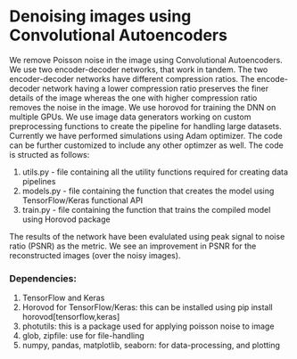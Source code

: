 # Denoising images using Convolutional Autoencoders
  We remove Poisson noise in the image using Convolutional Autoencoders. We use two encoder-decoder networks, that work in tandem.
  The two encoder-decoder networks have different compression ratios. The encode-decoder network having a lower compression ratio preserves
  the finer details of the image whereas the one with higher compression ratio removes the noise in the image. 
  We use horovod for training the DNN on multiple GPUs. We use image data generators working on custom preprocessing functions to create 
  the pipeline for handling large datasets. Currently we have performed simulations using Adam optimizer. The code can be further customized
  to include any other optimzer as well. 
  The code is structed as follows:
  1. utils.py - file containing all the utility functions required for creating data pipelines
  2. models.py - file containing the function that creates the model using TensorFlow/Keras functional API
  3. train.py - file containing the function that trains the compiled model using Horovod package
  
  The results of the network have been evalulated using peak signal to noise ratio (PSNR) as the metric. We see an improvement in PSNR for the reconstructed images (over the noisy images).

### Dependencies:
1. TensorFlow and Keras 
2. Horovod for TensorFlow/Keras:
   this can be installed using pip install horovod[tensorflow,keras]
3. photutils:
   this is a package used for applying poisson noise to image
4. glob, zipfile:
   use for file-handling
5. numpy, pandas, matplotlib, seaborn:
   for data-processing, and plotting

